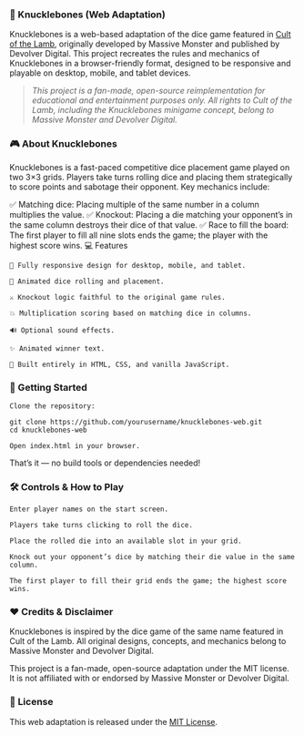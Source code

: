 ### 🦴 Knucklebones (Web Adaptation)

Knucklebones is a web-based adaptation of the dice game featured in [Cult of the Lamb](https://cult-of-the-lamb.fandom.com/wiki/Knucklebones), originally developed by Massive Monster and published by Devolver Digital. This project recreates the rules and mechanics of Knucklebones in a browser-friendly format, designed to be responsive and playable on desktop, mobile, and tablet devices.

> _This project is a fan-made, open-source reimplementation for educational and entertainment purposes only. All rights to Cult of the Lamb, including the Knucklebones minigame concept, belong to Massive Monster and Devolver Digital._

### 🎮 About Knucklebones

Knucklebones is a fast-paced competitive dice placement game played on two 3×3 grids. Players take turns rolling dice and placing them strategically to score points and sabotage their opponent. Key mechanics include:

✅ Matching dice: Placing multiple of the same number in a column multiplies the value.
✅ Knockout: Placing a die matching your opponent’s in the same column destroys their dice of that value.
✅ Race to fill the board: The first player to fill all nine slots ends the game; the player with the highest score wins.
💻 Features

    📱 Fully responsive design for desktop, mobile, and tablet.

    🎲 Animated dice rolling and placement.

    ⚔️ Knockout logic faithful to the original game rules.

    💥 Multiplication scoring based on matching dice in columns.

    🔊 Optional sound effects.

    ✨ Animated winner text.

    📝 Built entirely in HTML, CSS, and vanilla JavaScript.

### 🚀 Getting Started

    Clone the repository:

    git clone https://github.com/yourusername/knucklebones-web.git
    cd knucklebones-web

    Open index.html in your browser.

That’s it — no build tools or dependencies needed!

### 🛠️ Controls & How to Play

    Enter player names on the start screen.

    Players take turns clicking to roll the dice.

    Place the rolled die into an available slot in your grid.

    Knock out your opponent’s dice by matching their die value in the same column.

    The first player to fill their grid ends the game; the highest score wins.

### ❤️ Credits & Disclaimer

Knucklebones is inspired by the dice game of the same name featured in Cult of the Lamb. All original designs, concepts, and mechanics belong to Massive Monster and Devolver Digital.

This project is a fan-made, open-source adaptation under the MIT license. It is not affiliated with or endorsed by Massive Monster or Devolver Digital.

### 📜 License

This web adaptation is released under the [MIT License](LICENSE).